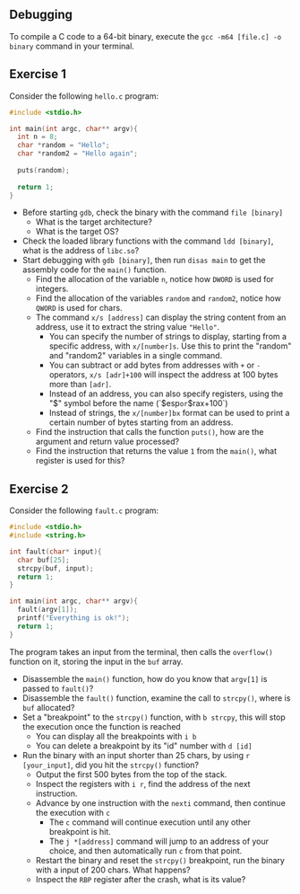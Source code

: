 ## Debugging

To compile a C code to a 64-bit binary, execute the `gcc -m64 [file.c] -o binary` command in your terminal.

## Exercise 1

Consider the following `hello.c` program:
```C
#include <stdio.h>

int main(int argc, char** argv){
  int n = 8;
  char *random = "Hello";
  char *random2 = "Hello again";
  
  puts(random);
  
  return 1;
}
```
- Before starting `gdb`, check the binary with the command `file [binary]`
  - What is the target architecture?
  - What is the target OS?
- Check the loaded library functions with the command `ldd [binary]`, what is the address of `libc.so`?
- Start debugging with `gdb [binary]`, then run `disas main` to get the assembly code for the `main()` function.
  - Find the allocation of the variable `n`, notice how `DWORD` is used for integers.
  - Find the allocation of the variables `random` and `random2`, notice how `QWORD` is used for chars.
  - The command `x/s [address]` can display the string content from an address, use it to extract the string value `"Hello"`.
    - You can specify the number of strings to display, starting from a specific address, with `x/[number]s`. Use this to print the "random" and "random2" variables in a single command.
    - You can subtract or add bytes from addresses with `+` or `-` operators, `x/s [adr]+100` will inspect the address at 100 bytes more than `[adr]`.
    - Instead of an address, you can also specify registers, using the "$" symbol before the name (`$esp` or `$rax+100`)
    - Instead of strings, the `x/[number]bx` format can be used to print a certain number of bytes starting from an address.
  - Find the instruction that calls the function `puts()`, how are the argument and return value processed?
  - Find the instruction that returns the value `1` from the `main()`, what register is used for this?

## Exercise 2

Consider the following `fault.c` program:

```C
#include <stdio.h>
#include <string.h>

int fault(char* input){
  char buf[25];
  strcpy(buf, input);
  return 1;
}

int main(int argc, char** argv){
  fault(argv[1]);
  printf("Everything is ok!");
  return 1;
}
```
The program takes an input from the terminal, then calls the `overflow()` function on it, storing the input in the `buf` array.

- Disassemble the `main()` function, how do you know that `argv[1]` is passed to `fault()`?
- Disassemble the `fault()` function, examine the call to `strcpy()`, where is `buf` allocated?
- Set a "breakpoint" to the `strcpy()` function, with `b strcpy`, this will stop the execution once the function is reached
  - You can display all the breakpoints with `i b`
  - You can delete a breakpoint by its "id" number with `d [id]`
- Run the binary with an input shorter than 25 chars, by using `r [your_input]`, did you hit the `strcpy()` function?
    - Output the first 500 bytes from the top of the stack.
    - Inspect the registers with `i r`, find the address of the next instruction.
  - Advance by one instruction with the `nexti` command, then continue the execution with `c`
    - The `c` command will continue execution until any other breakpoint is hit.
    - The `j *[address]` command will jump to an address of your choice, and then automatically run `c` from that point.
  - Restart the binary and reset the `strcpy()` breakpoint, run the binary with a input of 200 chars. What happens?
  - Inspect the `RBP` register after the crash, what is its value?

